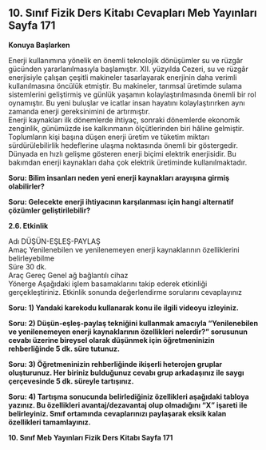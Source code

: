 ## 10. Sınıf Fizik Ders Kitabı Cevapları Meb Yayınları Sayfa 171

**Konuya Başlarken**

Enerji kullanımına yönelik en önemli teknolojik dönüşümler su ve rüzgâr gücünden yararlanılmasıyla başlamıştır. XII. yüzyılda Cezeri, su ve rüzgâr enerjisiyle çalışan çeşitli makineler tasarlayarak enerjinin daha verimli kullanılmasına öncülük etmiştir. Bu makineler, tarımsal üretimde sulama sistemlerini geliştirmiş ve günlük yaşamın kolaylaştırılmasında önemli bir rol oynamıştır. Bu yeni buluşlar ve icatlar insan hayatını kolaylaştırırken aynı zamanda enerji gereksinimini de artırmıştır.  
 Enerji kaynakları ilk dönemlerde ihtiyaç, sonraki dönemlerde ekonomik zenginlik, günümüzde ise kalkınmanın ölçütlerinden biri hâline gelmiştir.  
 Toplumların kişi başına düşen enerji üretim ve tüketim miktarı sürdürülebilirlik hedeflerine ulaşma noktasında önemli bir göstergedir. Dünyada en hızlı gelişme gösteren enerji biçimi elektrik enerjisidir. Bu bakımdan enerji kaynakları daha çok elektrik üretiminde kullanılmaktadır.

**Soru: Bilim insanları neden yeni enerji kaynakları arayışına girmiş olabilirler?**

**Soru: Gelecekte enerji ihtiyacının karşılanması için hangi alternatif çözümler geliştirilebilir?**

**2.6. Etkinlik**

Adı DÜŞÜN-EŞLEŞ-PAYLAŞ  
 Amaç Yenilenebilen ve yenilenemeyen enerji kaynaklarının özelliklerini belirleyebilme  
 Süre 30 dk.  
 Araç Gereç Genel ağ bağlantılı cihaz  
 Yönerge Aşağıdaki işlem basamaklarını takip ederek etkinliği gerçekleştiriniz. Etkinlik sonunda değerlendirme sorularını cevaplayınız

**Soru: 1) Yandaki karekodu kullanarak konu ile ilgili videoyu izleyiniz.**

**Soru: 2) Düşün-eşleş-paylaş tekniğini kullanmak amacıyla “Yenilenebilen ve yenilenemeyen enerji kaynaklarının özellikleri nelerdir?” sorusunun cevabı üzerine bireysel olarak düşünmek için öğretmeninizin rehberliğinde 5 dk. süre tutunuz.**

**Soru: 3) Öğretmeninizin rehberliğinde ikişerli heterojen gruplar oluşturunuz. Her biriniz bulduğunuz cevabı grup arkadaşınız ile saygı çerçevesinde 5 dk. süreyle tartışınız.**

**Soru: 4) Tartışma sonucunda belirlediğiniz özellikleri aşağıdaki tabloya yazınız. Bu özellikleri avantaj/dezavantaj olup olmadığını “X” işareti ile belirleyiniz. Smıf ortamında cevaplarınızı paylaşarak eksik kalan özellikleri tamamlayınız.**

**10. Sınıf Meb Yayınları Fizik Ders Kitabı Sayfa 171**